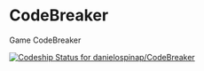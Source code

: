 # CodeBreaker
Game CodeBreaker

[ ![Codeship Status for danielospinap/CodeBreaker](https://app.codeship.com/projects/d6ea6150-c1a0-0136-4ecd-36058d66dee7/status?branch=master)](https://app.codeship.com/projects/313717)
